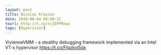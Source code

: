 ```yaml
---
layout: post
title: Nicolas Krassas
date: 2018-08-04 00:00:21
tourl: http://t.co/nj3EPPRowo
tags: [Hypervisor]
---
```

VivienneVMM - a stealthy debugging framework implemented via an Intel VT-x hypervisor
https://t.co/FlqzkvI5dx